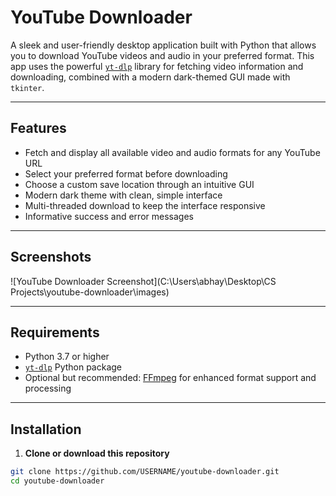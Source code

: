 # YouTube Downloader

A sleek and user-friendly desktop application built with Python that allows you to download YouTube videos and audio in your preferred format. This app uses the powerful [`yt-dlp`](https://github.com/yt-dlp/yt-dlp) library for fetching video information and downloading, combined with a modern dark-themed GUI made with `tkinter`.

---

## Features

- Fetch and display all available video and audio formats for any YouTube URL  
- Select your preferred format before downloading  
- Choose a custom save location through an intuitive GUI  
- Modern dark theme with clean, simple interface  
- Multi-threaded download to keep the interface responsive  
- Informative success and error messages  

---

## Screenshots

![YouTube Downloader Screenshot](C:\Users\abhay\Desktop\CS Projects\youtube-downloader\images)



---

## Requirements

- Python 3.7 or higher  
- [`yt-dlp`](https://pypi.org/project/yt-dlp/) Python package  
- Optional but recommended: [FFmpeg](https://ffmpeg.org/) for enhanced format support and processing  

---

## Installation

1. **Clone or download this repository**

```bash
git clone https://github.com/USERNAME/youtube-downloader.git
cd youtube-downloader
